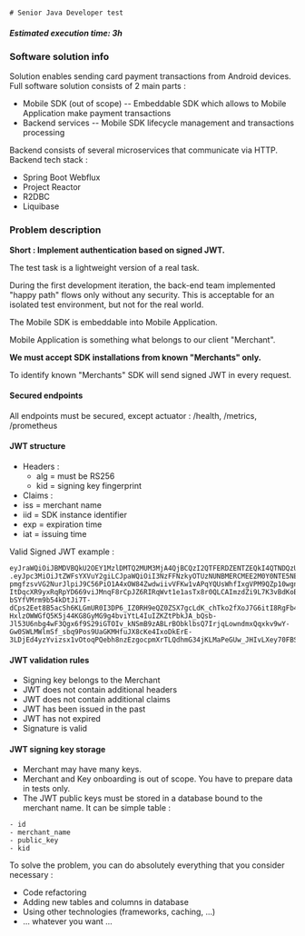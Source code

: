                                                                            # Senior Java Developer test

##### Estimated execution time: 3h

### Software solution info

Solution enables sending card payment transactions from Android devices. Full software solution consists of 2 main parts :

- Mobile SDK (out of scope)
  -- Embeddable SDK which allows to Mobile Application make payment transactions
- Backend services -- Mobile SDK lifecycle management and transactions processing

Backend consists of several microservices that communicate via HTTP. Backend tech stack :

* Spring Boot Webflux
* Project Reactor
* R2DBC
* Liquibase

### Problem description

**Short : Implement authentication based on signed JWT.**

The test task is a lightweight version of a real task.

During the first development iteration, the back-end team implemented "happy path"
flows only without any security. This is acceptable for an isolated test environment, but not for the real world.

The Mobile SDK is embeddable into Mobile Application.

Mobile Application is something what belongs to our client "Merchant".

**We must accept SDK installations from known "Merchants" only.**

To identify known "Merchants" SDK will send signed JWT in every request.

#### Secured endpoints

All endpoints must be secured, except actuator : /health, /metrics, /prometheus

#### JWT structure

* Headers :
  * alg = must be RS256
  * kid = signing key fingerprint
* Claims :
* iss = merchant name
* iid = SDK instance identifier
* exp = expiration time
* iat = issuing time

Valid Signed JWT example :

```
eyJraWQiOiJBMDVBQkU2OEY1MzlDMTQ2MUM3MjA4QjBCQzI2QTFERDZENTZEQkI4QTNDQzU4NTkxOEUzOTY3RUQ2NUJGM0Y2IiwiYWxnIjoiUlMyNTYifQ
.eyJpc3MiOiJtZWFsYXVuY2giLCJpaWQiOiI3NzFFNzkyOTUzNUNBMERCMEE2M0Y0NTE5NEI4NDVDRCIsImlhdCI6MTYzMzU5ODIxNywiZXhwIjoxNjM2Mjc2NjE3fQ.lK2ZfIOIgJIkDXA-pmgfzsvVG2NurJlpiJ9C56PiO1A4xOW84ZwdwiivVFKw1vAPqYQUsWhfIxgVPM9QZp10wgnqM0ah3-ItDqcXR9yxRqRpYD669viJMnqF8rCpJZ6RIRqWvt1e1asTx8r0QLCAImzdZi9L7K3vBdKoBeIcHx_hiKg01ms1y0NFSGfv-bSYfVMrm9b54kDtJi7T-dCps2Eet8B5acSh6KLGmUR0I3DP6_IZ0RH9eQZ0ZSX7gcLdK_chTko2fXoJ7G6itI8RgFb46XbH20X4gKsR3IEG6sAVzAeEc_HQ3RXHFTH9namRDRXgXLPkh8mExUE5o_GRG4y_-HxlzOWWGfQ5K5j44KG8GyMG9g4bviYtL4IuIZKZtPbkJA_bQsb-Jl53U6nbg4wF3Qgx6f9S29iGTOIv_kNSmB9zABLrBObklbsQ7IrjqLowndmxQqxkv9wY-Gw0SWLMWlmSf_sbq9Pos9UaGKMHfuJX8cKe4IxoDkErE-3LDjEd4yzYvizsx1vOtoqPQebh8nzEzgocpmXrTLQdhmG34jKLMaPeGUw_JHIvLXey70FBS7InocHZikl2bt_vJQ1HQB8yknzORFlBusVKMa_OfNCdRtOd6rrEOZUN0x6NqkDlV_8JHHeYh_nvtGHAVAaOxhCsxVwrOldWP5xgfX0
```

#### JWT validation rules

* Signing key belongs to the Merchant
* JWT does not contain additional headers
* JWT does not contain additional claims
* JWT has been issued in the past
* JWT has not expired
* Signature is valid

#### JWT signing key storage

* Merchant may have many keys.
* Merchant and Key onboarding is out of scope. You have to prepare data in tests only.
* The JWT public keys must be stored in a database bound to the merchant name. It can be simple table :

```
- id
- merchant_name
- public_key
- kid
```

To solve the problem, you can do absolutely everything that you consider necessary :

* Code refactoring
* Adding new tables and columns in database
* Using other technologies (frameworks, caching, ...)
* ... whatever you want ...
